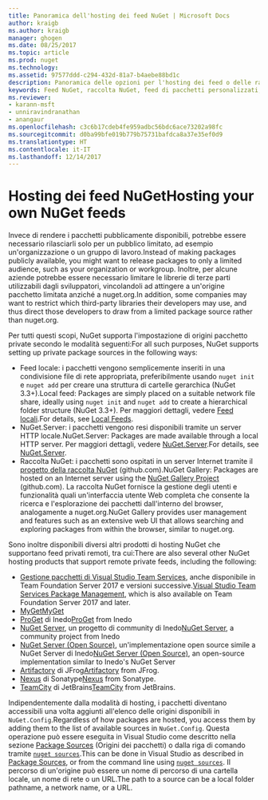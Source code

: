 ```yaml
---
title: Panoramica dell'hosting dei feed NuGet | Microsoft Docs
author: kraigb
ms.author: kraigb
manager: ghogen
ms.date: 08/25/2017
ms.topic: article
ms.prod: nuget
ms.technology: 
ms.assetid: 97577ddd-c294-432d-81a7-b4aebe88bd1c
description: Panoramica delle opzioni per l'hosting dei feed o delle raccolte di pacchetti NuGet localmente o in remoto.
keywords: Feed NuGet, raccolta NuGet, feed di pacchetti personalizzati, NuGet.Server
ms.reviewer:
- karann-msft
- unniravindranathan
- anangaur
ms.openlocfilehash: c3c6b17cdeb4fe959adbc56bdc6ace73202a98fc
ms.sourcegitcommit: d0ba99bfe019b779b75731bafdca8a37e35ef0d9
ms.translationtype: HT
ms.contentlocale: it-IT
ms.lasthandoff: 12/14/2017
---
```

# <a name="hosting-your-own-nuget-feeds"></a><span data-ttu-id="4d10c-104">Hosting dei feed NuGet</span><span class="sxs-lookup"><span data-stu-id="4d10c-104">Hosting your own NuGet feeds</span></span>

<span data-ttu-id="4d10c-105">Invece di rendere i pacchetti pubblicamente disponibili, potrebbe essere necessario rilasciarli solo per un pubblico limitato, ad esempio un'organizzazione o un gruppo di lavoro.</span><span class="sxs-lookup"><span data-stu-id="4d10c-105">Instead of making packages publicly available, you might want to release packages to only a limited audience, such as your organization or workgroup.</span></span> <span data-ttu-id="4d10c-106">Inoltre, per alcune aziende potrebbe essere necessario limitare le librerie di terze parti utilizzabili dagli sviluppatori, vincolandoli ad attingere a un'origine pacchetto limitata anziché a nuget.org.</span><span class="sxs-lookup"><span data-stu-id="4d10c-106">In addition, some companies may want to restrict which third-party libraries their developers may use, and thus direct those developers to draw from a limited package source rather than nuget.org.</span></span>

<span data-ttu-id="4d10c-107">Per tutti questi scopi, NuGet supporta l'impostazione di origini pacchetto private secondo le modalità seguenti:</span><span class="sxs-lookup"><span data-stu-id="4d10c-107">For all such purposes, NuGet supports setting up private package sources in the following ways:</span></span>

- <span data-ttu-id="4d10c-108">Feed locale: i pacchetti vengono semplicemente inseriti in una condivisione file di rete appropriata, preferibilmente usando `nuget init` e `nuget add` per creare una struttura di cartelle gerarchica (NuGet 3.3+).</span><span class="sxs-lookup"><span data-stu-id="4d10c-108">Local feed: Packages are simply placed on a suitable network file share, ideally using `nuget init` and `nuget add` to create a hierarchical folder structure (NuGet 3.3+).</span></span> <span data-ttu-id="4d10c-109">Per maggiori dettagli, vedere [Feed locali](../hosting-packages/local-feeds.md).</span><span class="sxs-lookup"><span data-stu-id="4d10c-109">For details, see [Local Feeds](../hosting-packages/local-feeds.md).</span></span>
- <span data-ttu-id="4d10c-110">NuGet.Server: i pacchetti vengono resi disponibili tramite un server HTTP locale.</span><span class="sxs-lookup"><span data-stu-id="4d10c-110">NuGet.Server: Packages are made available through a local HTTP server.</span></span> <span data-ttu-id="4d10c-111">Per maggiori dettagli, vedere [NuGet.Server](../hosting-packages/NuGet-Server.md).</span><span class="sxs-lookup"><span data-stu-id="4d10c-111">For details, see [NuGet.Server](../hosting-packages/NuGet-Server.md).</span></span>
- <span data-ttu-id="4d10c-112">Raccolta NuGet: i pacchetti sono ospitati in un server Internet tramite il [progetto della raccolta NuGet](https://github.com/NuGet/NuGetGallery#build-and-run-the-gallery-in-arbitrary-number-easy-steps) (github.com).</span><span class="sxs-lookup"><span data-stu-id="4d10c-112">NuGet Gallery: Packages are hosted on an Internet server using the [NuGet Gallery Project](https://github.com/NuGet/NuGetGallery#build-and-run-the-gallery-in-arbitrary-number-easy-steps) (github.com).</span></span> <span data-ttu-id="4d10c-113">La raccolta NuGet fornisce la gestione degli utenti e funzionalità quali un'interfaccia utente Web completa che consente la ricerca e l'esplorazione dei pacchetti dall'interno del browser, analogamente a nuget.org.</span><span class="sxs-lookup"><span data-stu-id="4d10c-113">NuGet Gallery provides user management and features such as an extensive web UI that allows searching and exploring packages from within the browser, similar to nuget.org.</span></span>

<span data-ttu-id="4d10c-114">Sono inoltre disponibili diversi altri prodotti di hosting NuGet che supportano feed privati remoti, tra cui:</span><span class="sxs-lookup"><span data-stu-id="4d10c-114">There are also several other NuGet hosting products that support remote private feeds, including the following:</span></span>

- <span data-ttu-id="4d10c-115">[Gestione pacchetti di Visual Studio Team Services](https://www.visualstudio.com/docs/package/nuget/publish), anche disponibile in Team Foundation Server 2017 e versioni successive.</span><span class="sxs-lookup"><span data-stu-id="4d10c-115">[Visual Studio Team Services Package Management](https://www.visualstudio.com/docs/package/nuget/publish), which is also available on Team Foundation Server 2017 and later.</span></span>
- [<span data-ttu-id="4d10c-116">MyGet</span><span class="sxs-lookup"><span data-stu-id="4d10c-116">MyGet</span></span>](http://myget.org)
- <span data-ttu-id="4d10c-117">[ProGet](http://inedo.com/proget) di Inedo</span><span class="sxs-lookup"><span data-stu-id="4d10c-117">[ProGet](http://inedo.com/proget) from Inedo</span></span>
- <span data-ttu-id="4d10c-118">[NuGet Server](http://nugetserver.net/), un progetto di community di Inedo</span><span class="sxs-lookup"><span data-stu-id="4d10c-118">[NuGet Server](http://nugetserver.net/), a community project from Inedo</span></span>
- <span data-ttu-id="4d10c-119">[NuGet Server (Open Source)](http://nuget-server.net), un'implementazione open source simile a NuGet Server di Inedo</span><span class="sxs-lookup"><span data-stu-id="4d10c-119">[NuGet Server (Open Source)](http://nuget-server.net), an open-source implementation similar to Inedo's NuGet Server</span></span>
- <span data-ttu-id="4d10c-120">[Artifactory](https://www.jfrog.com/artifactory/) di JFrog</span><span class="sxs-lookup"><span data-stu-id="4d10c-120">[Artifactory](https://www.jfrog.com/artifactory/) from JFrog.</span></span>
- <span data-ttu-id="4d10c-121">[Nexus](http://www.sonatype.org/nexus/) di Sonatype</span><span class="sxs-lookup"><span data-stu-id="4d10c-121">[Nexus](http://www.sonatype.org/nexus/) from Sonatype.</span></span>
- <span data-ttu-id="4d10c-122">[TeamCity](https://www.jetbrains.com/teamcity/) di JetBrains</span><span class="sxs-lookup"><span data-stu-id="4d10c-122">[TeamCity](https://www.jetbrains.com/teamcity/) from JetBrains.</span></span>

<span data-ttu-id="4d10c-123">Indipendentemente dalla modalità di hosting, i pacchetti diventano accessibili una volta aggiunti all'elenco delle origini disponibili in `NuGet.Config`.</span><span class="sxs-lookup"><span data-stu-id="4d10c-123">Regardless of how packages are hosted, you access them by adding them to the list of available sources in `NuGet.Config`.</span></span> <span data-ttu-id="4d10c-124">Questa operazione può essere eseguita in Visual Studio come descritto nella sezione [Package Sources](../tools/package-manager-ui.md#package-sources) (Origini dei pacchetti) o dalla riga di comando tramite [`nuget sources`](../tools/cli-ref-sources.md).</span><span class="sxs-lookup"><span data-stu-id="4d10c-124">This can be done in Visual Studio as described in [Package Sources](../tools/package-manager-ui.md#package-sources), or from the command line using [`nuget sources`](../tools/cli-ref-sources.md).</span></span> <span data-ttu-id="4d10c-125">Il percorso di un'origine può essere un nome di percorso di una cartella locale, un nome di rete o un URL.</span><span class="sxs-lookup"><span data-stu-id="4d10c-125">The path to a source can be a local folder pathname, a network name, or a URL.</span></span>

